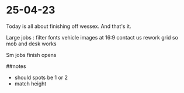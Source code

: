 # 25-04-23

Today is all about finishing off wessex. And that's it.

Large jobs :
filter fonts
vehicle images at 16:9
contact us rework grid so mob and desk works

Sm jobs
finish opens


##notes

- should spots be 1 or 2
- match height